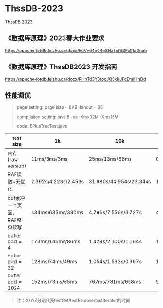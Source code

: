 # ThssDB-2023
ThssDB 2023

## 《数据库原理》2023春大作业要求
https://apache-iotdb.feishu.cn/docx/EuVyd4o04oSHzZxRtBFcfRa0nab

## 《数据库原理》ThssDB2023 开发指南
https://apache-iotdb.feishu.cn/docx/RHnTd3Y3tocJQSxIIJFcDmlHnDd



## 性能调优

> page setting: page size = 8KB, fanout = 65
>
> compilation setting: java 8 -ea -Xmx32M -Xms16M
>
> code: BPlusTreeTest.java

| test size         | 1k                   | 10k                     | 100k                    |
|-------------------|----------------------|-------------------------|-------------------------|
| 内存 (raw version)  | 11ms/3ms/3ms         | 25ms/13ms/88ms          | 0.251s/0.224s/7.454s    |
| RAF读取+无优化         | 2.392s/4.223s/2.453s | 31.980s/44.954s/23.344s | 10min34s/-/-            |
| buf缓冲一个页面，RAF整页读写 | 434ms/635ms/330ms    | 4.796s/7.556s/3.727s    | 45.927s/76s/45.901s     |
| buffer pool = 4   | 173ms/146ms/86ms     | 1.428s/2.100s/1.164s    | 13.600s/22.685s/33.803s |
| buffer pool = 32  | 128ms/74ms/49ms      | 1.054s/1.533s/0.967s    | 10.415s/15.826s/30.455s |
| buffer pool = 1024| 152ms/73ms/65ms      | 767ms/781ms/658ms       | 9.478s/13.725s/29.912s  |

> 注：X/Y/Z分别代表testGet/testRemove/testIterator的时间
